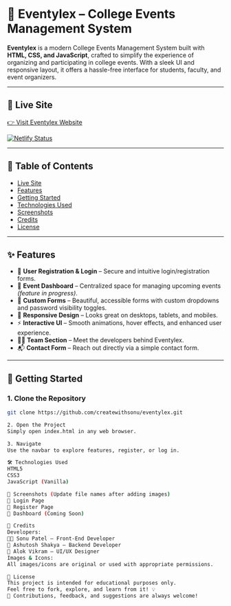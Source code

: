 # 🎉 Eventylex – College Events Management System

**Eventylex** is a modern College Events Management System built with **HTML, CSS, and JavaScript**, crafted to simplify the experience of organizing and participating in college events. With a sleek UI and responsive layout, it offers a hassle-free interface for students, faculty, and event organizers.

---

## 🔗 Live Site  
[👉 Visit Eventylex Website](https://eventylex.netlify.app/)

[![Netlify Status](https://api.netlify.com/api/v1/badges/6b1eca8a-ad93-4033-a42f-1e853ce0e6e3/deploy-status)](https://eventylex.netlify.app/)

---

## 📑 Table of Contents

- [Live Site](#-live-site)
- [Features](#-features)
- [Getting Started](#-getting-started)
- [Technologies Used](#-technologies-used)
- [Screenshots](#-screenshots)
- [Credits](#-credits)
- [License](#-license)

---

## ✨ Features

- 🔐 **User Registration & Login** – Secure and intuitive login/registration forms.
- 🧠 **Event Dashboard** – Centralized space for managing upcoming events *(feature in progress)*.
- 📝 **Custom Forms** – Beautiful, accessible forms with custom dropdowns and password visibility toggles.
- 📱 **Responsive Design** – Looks great on desktops, tablets, and mobiles.
- ⚡ **Interactive UI** – Smooth animations, hover effects, and enhanced user experience.
- 🧑‍💻 **Team Section** – Meet the developers behind Eventylex.
- 📬 **Contact Form** – Reach out directly via a simple contact form.

---

## 🚀 Getting Started

### 1. Clone the Repository
```bash
git clone https://github.com/createwithsonu/eventylex.git

2. Open the Project
Simply open index.html in any web browser.

3. Navigate
Use the navbar to explore features, register, or log in.

🛠 Technologies Used
HTML5
CSS3
JavaScript (Vanilla)

📸 Screenshots (Update file names after adding images)
🔐 Login Page
📝 Register Page
🧠 Dashboard (Coming Soon)

👥 Credits
Developers:
👨‍💻 Sonu Patel – Front-End Developer
🧠 Ashutosh Shakya – Backend Developer
🎨 Alok Vikram – UI/UX Designer
Images & Icons:
All images/icons are original or used with appropriate permissions.

📄 License
This project is intended for educational purposes only.
Feel free to fork, explore, and learn from it! 💡
💌 Contributions, feedback, and suggestions are always welcome!
